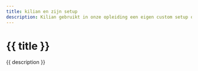 ```yaml
---
title: kilian en zijn setup
description: Kilian gebruikt in onze opleiding een eigen custom setup om zo goed mogelijk te programmeren.
---
```


# {{ title }}

{{ description }}